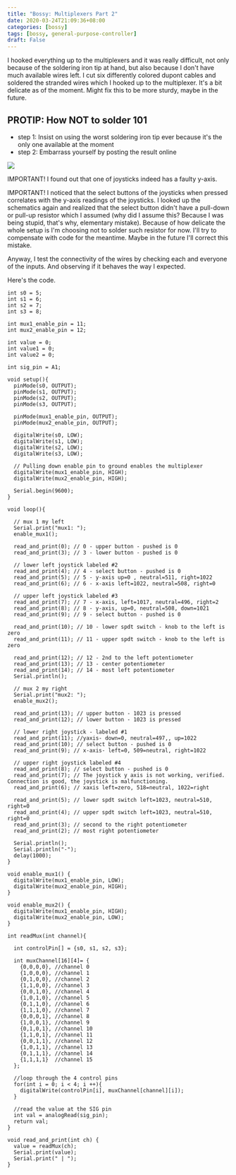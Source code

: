 ```yaml
---
title: "Bossy: Multiplexers Part 2"
date: 2020-03-24T21:09:36+08:00
categories: [bossy]
tags: [bossy, general-purpose-controller]
draft: False
---
```


I hooked everything up to the multiplexers and it was really difficult, not only because of the
soldering iron tip at hand, but also because I don't have much available wires left. I cut six differently colored dupont cables
and soldered the stranded wires which I hooked up to the multiplexer. It's a bit  delicate as of the moment. Might fix this to be more sturdy, maybe in the future.

## PROTIP: How NOT to solder 101

- step 1: Insist on using the worst soldering iron tip ever because it's the only one available at the moment
- step 2: Embarrass yourself by posting the result online

![](/robotics-blog/multiplexers-2.jpg)

IMPORTANT! I found out that one of joysticks indeed has a faulty y-axis.

IMPORTANT! I noticed that the select buttons of the joysticks when pressed correlates with the y-axis readings of the
joysticks. I looked up the schematics again and realized that the select button didn't have
a pull-down or pull-up resistor which I assumed (why did I assume this? Because I was being stupid, that's why, elementary mistake).
Because of how delicate the whole setup is I'm choosing not to solder such resistor for now. I'll try to compensate with code
for the meantime. Maybe in the future I'll correct this mistake.

Anyway, I test the connectivity of the wires by checking each and everyone of the inputs. And observing if it behaves the way I expected.

Here's the code.

```arduino
int s0 = 5;
int s1 = 6;
int s2 = 7;
int s3 = 8;

int mux1_enable_pin = 11;
int mux2_enable_pin = 12;

int value = 0;
int value1 = 0;
int value2 = 0;

int sig_pin = A1;

void setup(){
  pinMode(s0, OUTPUT);
  pinMode(s1, OUTPUT);
  pinMode(s2, OUTPUT);
  pinMode(s3, OUTPUT);

  pinMode(mux1_enable_pin, OUTPUT);
  pinMode(mux2_enable_pin, OUTPUT);

  digitalWrite(s0, LOW);
  digitalWrite(s1, LOW);
  digitalWrite(s2, LOW);
  digitalWrite(s3, LOW);

  // Pulling down enable pin to ground enables the multiplexer
  digitalWrite(mux1_enable_pin, HIGH);
  digitalWrite(mux2_enable_pin, HIGH);

  Serial.begin(9600);
}

void loop(){

  // mux 1 my left
  Serial.print("mux1: ");
  enable_mux1();

  read_and_print(0); // 0 - upper button - pushed is 0
  read_and_print(3); // 3 - lower button - pushed is 0

  // lower left joystick labeled #2
  read_and_print(4); // 4 - select button - pushed is 0
  read_and_print(5); // 5 - y-axis up=0 , neutral=511, right=1022
  read_and_print(6); // 6 - x-axis left=1022, neutral=508, right=0

  // upper left joystick labeled #3
  read_and_print(7); // 7 - x-axis, left=1017, neutral=496, right=2
  read_and_print(8); // 8 - y-axis, up=0, neutral=508, down=1021
  read_and_print(9); // 9 - select button - pushed is 0

  read_and_print(10); // 10 - lower spdt switch - knob to the left is zero
  read_and_print(11); // 11 - upper spdt switch - knob to the left is zero

  read_and_print(12); // 12 - 2nd to the left potentiometer
  read_and_print(13); // 13 - center potentiometer
  read_and_print(14); // 14 - most left potentiometer
  Serial.println();

  // mux 2 my right
  Serial.print("mux2: ");
  enable_mux2();

  read_and_print(13); // upper button - 1023 is pressed
  read_and_print(12); // lower button - 1023 is pressed

  // lower right joystick - labeled #1
  read_and_print(11); //yaxis- down=0, neutral=497,, up=1022
  read_and_print(10); // select button - pushed is 0
  read_and_print(9); // x-axis- left=0, 509=neutral, right=1022

  // upper right joystick labeled #4
  read_and_print(8); // select button - pushed is 0
  read_and_print(7); // The joystick y axis is not working, verified. Connection is good, the joystick is malfunctioning.
  read_and_print(6); // xaxis left=zero, 518=neutral, 1022=right

  read_and_print(5); // lower spdt switch left=1023, neutral=510, right=0
  read_and_print(4); // upper spdt switch left=1023, neutral=510, right=0
  read_and_print(3); // second to the right potentiometer
  read_and_print(2); // most right potentiometer

  Serial.println();
  Serial.println("-");
  delay(1000);
}

void enable_mux1() {
  digitalWrite(mux1_enable_pin, LOW);
  digitalWrite(mux2_enable_pin, HIGH);
}

void enable_mux2() {
  digitalWrite(mux1_enable_pin, HIGH);
  digitalWrite(mux2_enable_pin, LOW);
}

int readMux(int channel){

  int controlPin[] = {s0, s1, s2, s3};

  int muxChannel[16][4]= {
    {0,0,0,0}, //channel 0
    {1,0,0,0}, //channel 1
    {0,1,0,0}, //channel 2
    {1,1,0,0}, //channel 3
    {0,0,1,0}, //channel 4
    {1,0,1,0}, //channel 5
    {0,1,1,0}, //channel 6
    {1,1,1,0}, //channel 7
    {0,0,0,1}, //channel 8
    {1,0,0,1}, //channel 9
    {0,1,0,1}, //channel 10
    {1,1,0,1}, //channel 11
    {0,0,1,1}, //channel 12
    {1,0,1,1}, //channel 13
    {0,1,1,1}, //channel 14
    {1,1,1,1}  //channel 15
  };

  //loop through the 4 control pins
  for(int i = 0; i < 4; i ++){
    digitalWrite(controlPin[i], muxChannel[channel][i]);
  }

  //read the value at the SIG pin
  int val = analogRead(sig_pin);
  return val;
}

void read_and_print(int ch) {
  value = readMux(ch);
  Serial.print(value);
  Serial.print(" | ");
}
```
